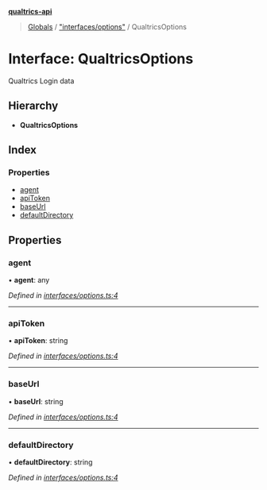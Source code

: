 **[qualtrics-api](../README.md)**

> [Globals](../globals.md) / ["interfaces/options"](../modules/_interfaces_options_.md) / QualtricsOptions

# Interface: QualtricsOptions

Qualtrics Login data

## Hierarchy

* **QualtricsOptions**

## Index

### Properties

* [agent](_interfaces_options_.qualtricsoptions.md#agent)
* [apiToken](_interfaces_options_.qualtricsoptions.md#apitoken)
* [baseUrl](_interfaces_options_.qualtricsoptions.md#baseurl)
* [defaultDirectory](_interfaces_options_.qualtricsoptions.md#defaultdirectory)

## Properties

### agent

•  **agent**: any

*Defined in [interfaces/options.ts:4](https://github.com/Miramac/node-qualtrics-api/blob/22a7b18/lib/interfaces/options.ts#L4)*

___

### apiToken

•  **apiToken**: string

*Defined in [interfaces/options.ts:4](https://github.com/Miramac/node-qualtrics-api/blob/22a7b18/lib/interfaces/options.ts#L4)*

___

### baseUrl

•  **baseUrl**: string

*Defined in [interfaces/options.ts:4](https://github.com/Miramac/node-qualtrics-api/blob/22a7b18/lib/interfaces/options.ts#L4)*

___

### defaultDirectory

•  **defaultDirectory**: string

*Defined in [interfaces/options.ts:4](https://github.com/Miramac/node-qualtrics-api/blob/22a7b18/lib/interfaces/options.ts#L4)*

